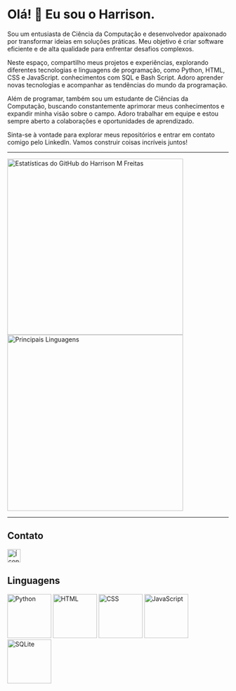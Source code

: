 # Olá! :wave: Eu sou o Harrison.

Sou um entusiasta de Ciência da Computação e desenvolvedor apaixonado por transformar ideias em soluções práticas. Meu objetivo é criar software eficiente e de alta qualidade para enfrentar desafios complexos.

Neste espaço, compartilho meus projetos e experiências, explorando diferentes tecnologias e linguagens de programação, como Python, HTML, CSS e JavaScript. conhecimentos com SQL e Bash Script. Adoro aprender novas tecnologias e acompanhar as tendências do mundo da programação.

Além de programar, também sou um estudante de Ciências da Computação, buscando constantemente aprimorar meus conhecimentos e expandir minha visão sobre o campo. Adoro trabalhar em equipe e estou sempre aberto a colaborações e oportunidades de aprendizado.

Sinta-se à vontade para explorar meus repositórios e entrar em contato comigo pelo LinkedIn. Vamos construir coisas incríveis juntos!

---

<!-- Estatísticas -->
<img alt="Estatísticas do GitHub do Harrison M Freitas" src="https://github-readme-stats.vercel.app/api?username=harrison-m-freitas&count_private=true&show_icons=true&theme=cobalt" width="400" height="auto">
<img width="400" alt="Principais Linguagens" src="https://github-readme-stats.vercel.app/api/top-langs/?username=harrison-m-freitas&layout=compact&theme=cobalt">

---

## Contato
<a href="https://www.linkedin.com/in/harrison-marques-freitas-56ba92191/">
    <img alt="Ícone do Linkedin" width="30" height="30" src="https://cdn.jsdelivr.net/gh/devicons/devicon/icons/linkedin/linkedin-original.svg" />
</a>

## Linguagens
<div>
    <img width="100" height="100" alt="Python" src="https://cdn.jsdelivr.net/gh/devicons/devicon/icons/python/python-original.svg">
    <img width="100" height="100" alt="HTML" src="https://cdn.jsdelivr.net/gh/devicons/devicon/icons/html5/html5-original.svg">
    <img width="100" height="100" alt="CSS" src="https://cdn.jsdelivr.net/gh/devicons/devicon/icons/css3/css3-original.svg">
    <img width="100" height="100" alt="JavaScript" src="https://cdn.jsdelivr.net/gh/devicons/devicon/icons/javascript/javascript-original.svg">
    <img width="100" height="100" alt="SQLite" src="https://cdn.jsdelivr.net/gh/devicons/devicon/icons/sqlite/sqlite-original.svg" />
</div>
